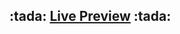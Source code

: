  <h2>
    :tada: <a href="https://rawcdn.githack.com/Bachyla/Rolling-Scopes-School/f004207460abb555ead103252a24949867ae732e/Stage%202/Markup-2/index.html">Live Preview<a> :tada:
  </h2>